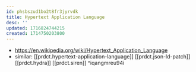 ```yaml
---
id: phsbszud1bo2t8fr3jyrvdk
title: Hypertext Application Language
desc: ''
updated: 1716824744215
created: 1714750203800
---
```


- https://en.wikipedia.org/wiki/Hypertext_Application_Language
- similar: [[prdct.hypertext-application-language]] [[prdct.json-ld-patch]] [[prdct.hydra]] [[prdct.siren]] ^iqangmreu94i

